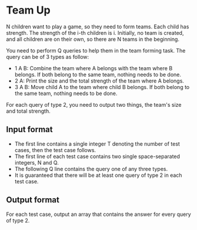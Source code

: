 # Team Up

N children want to play a game, so they need to form teams. Each child has strength. The strength of the i-th children is i. Initially, no team is created, and all children are on their own, so there are N teams in the beginning.

You need to perform Q queries to help them in the team forming task. The query can be of 3 types as follow:

- 1 A B: Combine the team where A belongs with the team where B belongs. If both belong to the same team, nothing needs to be done.
- 2 A: Print the size and the total strength of the team where A belongs.
- 3 A B: Move child A to the team where child B belongs. If both belong to the same team, nothing needs to be done.

For each query of type 2, you need to output two things, the team's size and total strength.

## Input format

- The first line contains a single integer T denoting the number of test cases, then the test case follows.
- The first line of each test case contains two single space-separated integers, N and Q.
- The following Q line contains the query one of any three types.
- It is guaranteed that there will be at least one query of type 2 in each test case.

## Output format

For each test case, output an array that contains the answer for every query of type 2.
